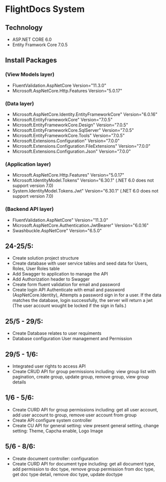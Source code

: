 # FlightDocs System
## Technology
- ASP.NET CORE 6.0
- Entity Framwork Core 7.0.5
## Install Packages
### (View Models layer)
- FluentValidation.AspNetCore Version="11.3.0" 
- Microsoft.AspNetCore.Http.Features Version="5.0.17"  
### (Data layer)
- Microsoft.AspNetCore.Identity.EntityFrameworkCore" Version="6.0.16" 
- Microsoft.EntityFrameworkCore" Version="7.0.5"
- Microsoft.EntityFrameworkCore.Design" Version="7.0.5"
- Microsoft.EntityFrameworkCore.SqlServer" Version="7.0.5"
- Microsoft.EntityFrameworkCore.Tools" Version="7.0.5"
- Microsoft.Extensions.Configuration" Version="7.0.0"
- Microsoft.Extensions.Configuration.FileExtensions" Version="7.0.0"
- Microsoft.Extensions.Configuration.Json" Version="7.0.0" 
### (Application layer)
- Microsoft.AspNetCore.Http.Features" Version="5.0.17" 
- Microsoft.IdentityModel.Tokens" Version="6.30.1" (.NET 6.0 does not support version 7.0)
- System.IdentityModel.Tokens.Jwt" Version="6.30.1" (.NET 6.0 does not support version 7.0) 
### (Backend API layer)     
- FluentValidation.AspNetCore" Version="11.3.0" 
- Microsoft.AspNetCore.Authentication.JwtBearer" Version="6.0.16"
- Swashbuckle.AspNetCore" Version="6.5.0" 
## 24-25/5: 
- Create solution project structure  
- Create database with user service tables and seed data for Users, Roles, User Roles table
- Add Swagger to application to manage the API
- Add Authorization header to Swagger
- Create form fluent validation for email and password
- Create login API Authenticate with email and password (AspNetCore.Identity),  Attempts a password sign in for a user. If the data matches the database, login successfully, the server will return a jwt
(The user account wought be locked if the sign in fails.) 
## 25/5 - 29/5:
- Create Database relates to user requiments 
- Database configuration User management and Permission
## 29/5 - 1/6:
- Integrated user rights to access API
- Create CRUD API for group permissions including: view group list with pagination, create group, update group, remove group, view group details
## 1/6 - 5/6:
- Create CURD API for group permissions including: get all user account, add user account to group, remove user account from group
- Create API configure system controller 
- Create CU API for general setting: view present general setting, change setting: Theme, Capcha enable, Logo Image
## 5/6 - 8/6:
- Create document controller: configuration
- Create CURD API for document type including: get all document type, add permission to doc type, remove group permission from doc type, get doc type detail, remove doc type, update doctype